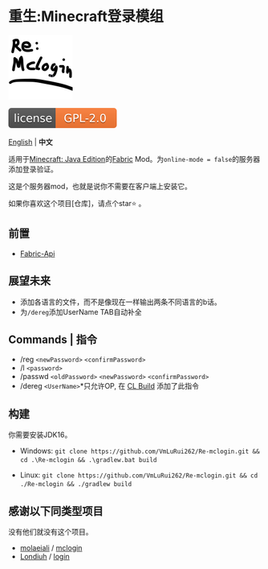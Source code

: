 # 重生:Minecraft登录模组
![Re-McLogin_ICON](https://raw.githubusercontent.com/VmLuRui262/Re-mclogin/master/src/main/resources/assets/remclogin/icon.png)

[![LICENSE](https://raw.githubusercontent.com/VmLuRui262/Re-mclogin/master/svg/LICENSE.svg)](https://raw.githubusercontent.com/VmLuRui262/Re-mclogin/master/LICENSE)

[English](https://github.com/VmLuRui262/Re-mclogin/blob/master/README.md) | **中文**

适用于[Minecraft: Java Edition](https://www.minecraft.net/)的[Fabric](https://fabricmc.net/) Mod。为`online-mode = false`的服务器添加登录验证。

这是个服务器mod，也就是说你不需要在客户端上安装它。

如果你喜欢这个项目[仓库]，请点个star⭐️ 。

##  前置

- [Fabric-Api](https://minecraft.curseforge.com/projects/fabric/)

## 展望未来
- 添加各语言的文件，而不是像现在一样输出两条不同语言的b话。
- 为`/dereg`添加UserName TAB自动补全

## Commands | 指令
- /reg `<newPassword>` `<confirmPassword>`
- /l `<password>`
- /passwd `<oldPassword>` `<newPassword>` `<confirmPassword>`
- /dereg `<UserName>`*只允许OP, 在 [CL Build](https://github.com/VmLuRui262/Re-mclogin/releases/tag/CL-2.0.0)  添加了此指令
## 构建
你需要安装JDK16。

- Windows: `git clone https://github.com/VmLuRui262/Re-mclogin.git && cd .\Re-mclogin && .\gradlew.bat build`

- Linux: `git clone https://github.com/VmLuRui262/Re-mclogin.git && cd ./Re-mclogin && ./gradlew build`

## 感谢以下同类型项目
没有他们就没有这个项目。

- [molaeiali](https://github.com/molaeiali) / [mclogin](https://github.com/molaeiali/mclogin)
- [Londiuh](https://github.com/Londiuh) / [login](https://github.com/Londiuh/login)